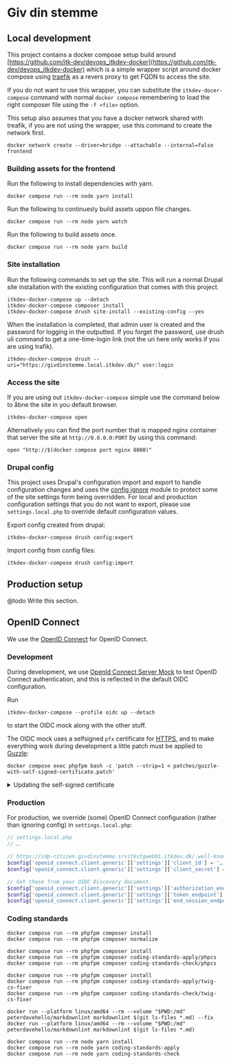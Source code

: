 # Giv din stemme

## Local development

This project contains a docker compose setup build around [https://github.com/itk-dev/devops_itkdev-docker](https://github.com/itk-dev/devops_itkdev-docker)
which is a simple wrapper script around docker compose using [traefik](https://traefik.io/traefik/) as a revers proxy
to get FQDN to access the site.

If you do not want to use this wrapper, you can substitute the `itkdev-docer-compose` command with normal
`docker compose` remembering to load the right composer file using the `-f <file>` option.

This setup also assumes that you have a docker network shared with treafik, if you are not using the wrapper, use this
command to create the network first.

```shell
docker network create --driver=bridge --attachable --internal=false frontend
```

### Building assets for the frontend

Run the following to install dependencies with yarn.

```shell name="assets-install"
docker compose run --rm node yarn install
```

Run the following to continuesly build assets uppon file changes.

```shell name="assets-watch"
docker compose run --rm node yarn watch
```

Run the following to build assets once.

```shell name="assets-build"
docker compose run --rm node yarn build
```

### Site installation

Run the following commands to set up the site. This will run a normal Drupal site installation with the existing
configuration that comes with this project.

```shell name="site-up"
itkdev-docker-compose up --detach
itkdev-docker-compose composer install
itkdev-docker-compose drush site-install --existing-config --yes
```

When the installation is completed, that admin user is created and the password for logging in the outputted. If you
forget the password, use drush uli command to get a one-time-login link (not the uri here only works if you are using
trafik).

```shell name="site-login"
itkdev-docker-compose drush --uri="https://givdinstemme.local.itkdev.dk/" user:login
```

### Access the site

If you are using out `itkdev-docker-compose` simple use the command below to åbne the site in you default browser.

```shell name="site-open"
itkdev-docker-compose open
```

Alternatively you can find the port number that is mapped nginx container that server the site at `http://0.0.0.0:PORT`
by using this command:

```shell
open "http://$(docker compose port nginx 8080)"
```

### Drupal config

This project uses Drupal's configuration import and export to handle configuration changes and uses the
[config ignore](https://www.drupal.org/project/config_ignore) module to protect some of the site settings form being
overridden. For local and production configuration settings that you do not want to export, please use
`settings.local.php` to override default configuration values.

Export config created from drupal:

```shell
itkdev-docker-compose drush config:export
```

Import config from config files:

```shell
itkdev-docker-compose drush config:import
```

## Production setup

@todo Write this section.

## OpenID Connect

We use the [OpenID Connect](https://www.drupal.org/project/openid_connect) for OpenID Connect.

### Development

During development, we use [OpenId Connect Server Mock](https://github.com/Soluto/oidc-server-mock) to test OpenID
Connect authentication, and this is reflected in the default OIDC configuration.

Run

```shell
itkdev-docker-compose --profile oidc up --detach
```

to start the OIDC mock along with the other stuff.

The OIDC mock uses a selfsigned `pfx` certificate for
[HTTPS](https://github.com/Soluto/oidc-server-mock?tab=readme-ov-file#https), and to make everything work during
development a little patch must be applied to [Guzzle](https://docs.guzzlephp.org/):

``` shell name=guzzle-development-patch
docker compose exec phpfpm bash -c 'patch --strip=1 < patches/guzzle-with-self-signed-certificate.patch'
```

<details>
<summary>Updating the self-signed certificate</summary>

**Note**: This section is only kept as an internal note on how the self-signed certificate,
[`.docker/oidc-server-mock/cert/docker.pfx`](.docker/oidc-server-mock/cert/docker.pfx), is generated from our
self-signed development Traefik certificates. The certificate is committed to Git and should only be updated if our
Traefik certificates are ever updated.

```shell name=generate-mock-pfx-certificate
cert_path="$(dirname $(dirname $(which itkdev-docker-compose)))/traefik/ssl"
openssl pkcs12 -export -out .docker/oidc-server-mock/cert/docker.pfx -inkey $cert_path/docker.key -in $cert_path/docker.crt -passout pass:mock

openssl pkcs12 -in .docker/oidc-server-mock/cert/docker.pfx -passin pass:mock -passout pass: -info
```

</details>

### Production

For production, we override (some) OpenID Connect configuration (rather than ignoring config) in `settings.local.php`:

``` php
// settings.local.php
// …

// https://idp-citizen.givdinstemme.srvitkstgweb01.itkdev.dk/.well-known/openid-configuration
$config['openid_connect.client.generic']['settings']['client_id'] = '…';
$config['openid_connect.client.generic']['settings']['client_secret'] = '…';

// Get these from your OIDC Discovery document.
$config['openid_connect.client.generic']['settings']['authorization_endpoint'] = '…';
$config['openid_connect.client.generic']['settings']['token_endpoint'] = '…';
$config['openid_connect.client.generic']['settings']['end_session_endpoint'] = '…';
```

### Coding standards

``` shell name=coding-standards-composer
docker compose run --rm phpfpm composer install
docker compose run --rm phpfpm composer normalize
```

``` shell name=coding-standards-php
docker compose run --rm phpfpm composer install
docker compose run --rm phpfpm composer coding-standards-apply/phpcs
docker compose run --rm phpfpm composer coding-standards-check/phpcs
```

``` shell name=coding-standards-twig
docker compose run --rm phpfpm composer install
docker compose run --rm phpfpm composer coding-standards-apply/twig-cs-fixer
docker compose run --rm phpfpm composer coding-standards-check/twig-cs-fixer
```

``` shell name=coding-standards-markdown
docker run --platform linux/amd64 --rm --volume "$PWD:/md" peterdavehello/markdownlint markdownlint $(git ls-files *.md) --fix
docker run --platform linux/amd64 --rm --volume "$PWD:/md" peterdavehello/markdownlint markdownlint $(git ls-files *.md)
```

```shell name="coding-standards-assets"
docker compose run --rm node yarn install
docker compose run --rm node yarn coding-standards-apply
docker compose run --rm node yarn coding-standards-check
```
